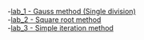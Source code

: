 -[lab_1 - Gauss method (Single division)](https://github.com/DimaBelyakovich/MMF_Labs/blob/master/Numerical%20methods/lab1_gauss.m)<br>
-[lab_2 - Square root method](https://github.com/DimaBelyakovich/MMF_Labs/blob/master/Numerical%20methods/lab2.m)<br>
-[lab_3 - Simple iteration method](https://github.com/DimaBelyakovich/MMF_Labs/blob/master/Numerical%20methods/lab3.m)<br>